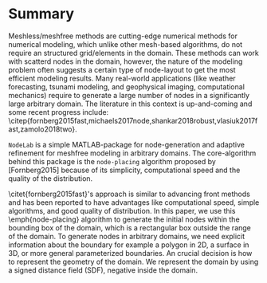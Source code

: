# Summary
Meshless/meshfree methods are cutting-edge numerical methods for numerical modeling, which unlike other mesh-based algorithms, do not require an structured grid/elements in the domain. These methods can work with scatterd nodes in the domain, however, the nature of the modeling problem often suggests a certain type of node-layout to get the most efficient modeling results. Many real-world applications (like weather forecasting, tsunami modeling, and geophysical imaging, computational mechanics) require to generate a large number of nodes in a significantly large arbitrary domain. The literature in this context is up-and-coming and some recent progress include: \citep{fornberg2015fast,michaels2017node,shankar2018robust,vlasiuk2017fast,zamolo2018two}. 

``NodeLab`` is a simple MATLAB-package for node-generation and adaptive refinement for meshfree modeling in arbitrary domains. The core-algorithm behind this package is the `node-placing` algorithm proposed by [Fornberg2015] because of its simplicity, computational speed and the quality of the distribution. 


\citet{fornberg2015fast}'s  approach is similar to advancing front methods and has been reported to have advantages like computational speed, simple algorithms, and good quality of distribution. In this paper, we use this \emph{node-placing} algorithm to generate the initial nodes within the bounding box of the domain, which is a rectangular box outside the range of the domain. To generate nodes in arbitrary domains, we need explicit information about the boundary for example a polygon in 2D, a surface in 3D, or more general parameterized boundaries. An crucial decision is how to represent the geometry of the domain. We represent the domain by using a signed distance field (SDF), negative inside the domain.

 
